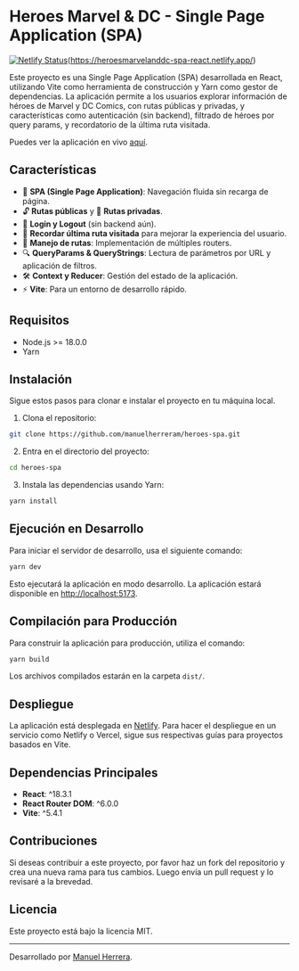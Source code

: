 # Heroes Marvel & DC - Single Page Application (SPA)

[![Netlify Status](https://api.netlify.com/api/v1/badges/1318b01e-b9b9-47d3-b74c-ae8c3ebf070e/deploy-status)](https://app.netlify.com/sites/heroesmarvelanddc-spa-react/deploys)(https://heroesmarvelanddc-spa-react.netlify.app/)

Este proyecto es una Single Page Application (SPA) desarrollada en React, utilizando Vite como herramienta de construcción y Yarn como gestor de dependencias. La aplicación permite a los usuarios explorar información de héroes de Marvel y DC Comics, con rutas públicas y privadas, y características como autenticación (sin backend), filtrado de héroes por query params, y recordatorio de la última ruta visitada.

Puedes ver la aplicación en vivo [aquí](https://heroesmarvelanddc-spa-react.netlify.app/).

## Características

- 📜 **SPA (Single Page Application)**: Navegación fluida sin recarga de página.
- 🔓 **Rutas públicas** y 🔐 **Rutas privadas**.
- 🔄 **Login y Logout** (sin backend aún).
- 📍 **Recordar última ruta visitada** para mejorar la experiencia del usuario.
- 🔄 **Manejo de rutas**: Implementación de múltiples routers.
- 🔍 **QueryParams & QueryStrings**: Lectura de parámetros por URL y aplicación de filtros.
- 🛠️ **Context y Reducer**: Gestión del estado de la aplicación.
- ⚡ **Vite**: Para un entorno de desarrollo rápido.

## Requisitos

- Node.js >= 18.0.0
- Yarn

## Instalación

Sigue estos pasos para clonar e instalar el proyecto en tu máquina local.

1. Clona el repositorio:

```bash
git clone https://github.com/manuelherreram/heroes-spa.git
```

2. Entra en el directorio del proyecto:

```bash
cd heroes-spa
```

3. Instala las dependencias usando Yarn:

```bash
yarn install
```

## Ejecución en Desarrollo

Para iniciar el servidor de desarrollo, usa el siguiente comando:

```bash
yarn dev
```

Esto ejecutará la aplicación en modo desarrollo. La aplicación estará disponible en [http://localhost:5173](http://localhost:5173).

## Compilación para Producción

Para construir la aplicación para producción, utiliza el comando:

```bash
yarn build
```

Los archivos compilados estarán en la carpeta `dist/`.

## Despliegue

La aplicación está desplegada en [Netlify](https://heroesmarvelanddc-spa-react.netlify.app/). Para hacer el despliegue en un servicio como Netlify o Vercel, sigue sus respectivas guías para proyectos basados en Vite.

## Dependencias Principales

- **React**: ^18.3.1
- **React Router DOM**: ^6.0.0
- **Vite**: ^5.4.1

## Contribuciones

Si deseas contribuir a este proyecto, por favor haz un fork del repositorio y crea una nueva rama para tus cambios. Luego envía un pull request y lo revisaré a la brevedad.

## Licencia

Este proyecto está bajo la licencia MIT.

---

Desarrollado por [Manuel Herrera](https://www.linkedin.com/in/manuelherreramontoya/).
